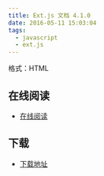 ```yaml
---
title: Ext.js 文档 4.1.0
date: 2016-05-11 15:03:04
tags:
  - javascript
  - ext.js
---
```


格式：HTML

## 在线阅读 ##

+ [在线阅读](http://extjs-doc-cn.github.io/ext4api/)

## 下载 ##

+ [下载地址](http://download.csdn.net/detail/liu78778/6796505)
